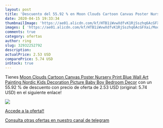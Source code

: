 ```yaml
---
layout: post
title: 'Descuento del 55.92 % en Moon Clouds Cartoon Canvas Poster Nurser'
date: 2020-04-15 19:33:34
thumbnailImage: 'https://ae01.alicdn.com/kf/HTB1iWvwXdfvK1RjSszhq6AcGFXai/Moon-Clouds-Cartoon-Canvas-Poster-Nursery-Print-Blue-Wall-Art-Painting-Nordic-Kids-Decoration-Picture-Baby.jpg_350x350._SL200_.jpg'
images: [ 'https://ae01.alicdn.com/kf/HTB1iWvwXdfvK1RjSszhq6AcGFXai/Moon-Clouds-Cartoon-Canvas-Poster-Nursery-Print-Blue-Wall-Art-Painting-Nordic-Kids-Decoration-Picture-Baby.jpg_350x350._SL200_.jpg' ]
comments: true
category: ofertas
author: ring
slug: 32932252792
description:
actualPrice: 2.53 USD
comparePrice: 5.74 USD
inStock: true
---
```


Tienes [Moon Clouds Cartoon Canvas Poster Nursery Print Blue Wall Art Painting Nordic Kids Decoration Picture Baby Boy Bedroom Decor](https://www.amazon.com/dp/32932252792/?tag=redken08-20) con un 55.92 % de descuento con precio de oferta de 2.53 USD (original: 5.74 USD) en el siguiente enlace!

[![](https://ae01.alicdn.com/kf/HTB1iWvwXdfvK1RjSszhq6AcGFXai/Moon-Clouds-Cartoon-Canvas-Poster-Nursery-Print-Blue-Wall-Art-Painting-Nordic-Kids-Decoration-Picture-Baby.jpg_350x350._SL200_.jpg)](https://www.amazon.com/dp/32932252792/?tag=redken08-20)

[Accede a la oferta!!](https://www.amazon.com/dp/32932252792/?tag=redken08-20)

[Consulta otras ofertas en nuestro canal de telegram](https://t.me/s/ofertas25)
